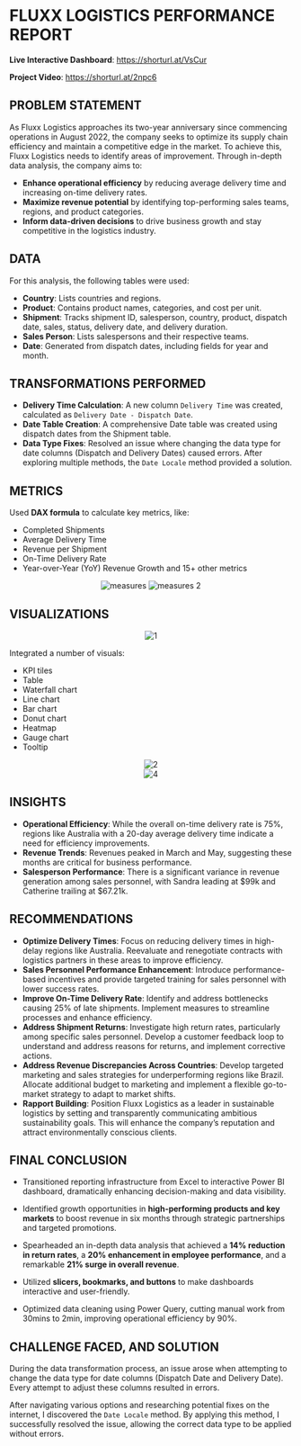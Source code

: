 # FLUXX LOGISTICS PERFORMANCE REPORT

**Live Interactive Dashboard**: https://shorturl.at/VsCur

**Project Video**: https://shorturl.at/2npc6

## PROBLEM STATEMENT

As Fluxx Logistics approaches its two-year anniversary since commencing operations in August 2022, the company seeks to optimize its supply chain efficiency and  maintain a competitive edge in the market. To achieve this, Fluxx Logistics needs to identify areas of improvement. Through in-depth data analysis, the company aims to:

- **Enhance operational efficiency** by reducing average delivery time and increasing on-time delivery rates.
- **Maximize revenue potential** by identifying top-performing sales teams, regions, and product categories.
- **Inform data-driven decisions** to drive business growth and stay competitive in the logistics industry.

## DATA
For this analysis, the following tables were used:

- **Country**: Lists countries and regions.
- **Product**: Contains product names, categories, and cost per unit.
- **Shipment**: Tracks shipment ID, salesperson, country, product, dispatch date, sales, status, delivery date, and delivery duration.
- **Sales Person**: Lists salespersons and their respective teams.
- **Date**: Generated from dispatch dates, including fields for year and month.

## TRANSFORMATIONS PERFORMED

- **Delivery Time Calculation**: A new column `Delivery Time` was created, calculated as `Delivery Date - Dispatch Date`.
- **Date Table Creation**: A comprehensive Date table was created using dispatch dates from the Shipment table.
- **Data Type Fixes**: Resolved an issue where changing the data type for date columns (Dispatch and Delivery Dates) caused errors. After exploring multiple methods, the `Date Locale` method provided a solution.

## METRICS
Used **DAX formula** to calculate key metrics, like:

- Completed Shipments
- Average Delivery Time
- Revenue per Shipment
- On-Time Delivery Rate
- Year-over-Year (YoY) Revenue Growth
and 15+ other metrics
<div align="center">
    <img src="https://github.com/user-attachments/assets/fdd684a0-7c5f-4acd-935c-9029569f9cd2" alt="measures">
    <img src="https://github.com/user-attachments/assets/65f701c6-a6d8-47cb-a305-2b0c70172340" alt="measures 2">
</div>

## VISUALIZATIONS
<div align="center">
    <img src="https://github.com/user-attachments/assets/3c70ef1f-5b7a-4c04-8141-eac437be8a66" alt="1">
</div>

Integrated a number of visuals:

- KPI tiles
- Table
- Waterfall chart
- Line chart
- Bar chart
- Donut chart
- Heatmap
- Gauge chart
- Tooltip
<div align="center">
    <img src="https://github.com/user-attachments/assets/ce3dce09-72c0-4be5-baeb-2103bb467a96" alt="2">
</div>
<div align="center">
    <img src="https://github.com/user-attachments/assets/7e00372b-f5d2-47de-981c-2e4de8f3c725" alt="4">
</div>

## INSIGHTS

- **Operational Efficiency**: While the overall on-time delivery rate is 75%, regions like Australia with a 20-day average delivery time indicate a need for efficiency improvements.
- **Revenue Trends**: Revenues peaked in March and May, suggesting these months are critical for business performance.
- **Salesperson Performance**: There is a significant variance in revenue generation among sales personnel, with Sandra leading at $99k and Catherine trailing at $67.21k.

## RECOMMENDATIONS

- **Optimize Delivery Times**: Focus on reducing delivery times in high-delay regions like Australia. Reevaluate and renegotiate contracts with logistics partners in these areas to improve efficiency.
- **Sales Personnel Performance Enhancement**: Introduce performance-based incentives and provide targeted training for sales personnel with lower success rates.
- **Improve On-Time Delivery Rate**: Identify and address bottlenecks causing 25% of late shipments. Implement measures to streamline processes and enhance efficiency.
- **Address Shipment Returns**: Investigate high return rates, particularly among specific sales personnel. Develop a customer feedback loop to understand and address reasons for returns, and implement corrective actions.
- **Address Revenue Discrepancies Across Countries**: Develop targeted marketing and sales strategies for underperforming regions like Brazil. Allocate additional budget to marketing and implement a flexible go-to-market strategy to adapt to market shifts.
- **Rapport Building**: Position Fluxx Logistics as a leader in sustainable logistics by setting and transparently communicating ambitious sustainability goals. This will enhance the company’s reputation and attract environmentally conscious clients.

## FINAL CONCLUSION

 - Transitioned reporting infrastructure from Excel to interactive Power BI dashboard, dramatically enhancing decision-making and data visibility.

 - Identified growth opportunities in **high-performing products and key markets** to boost revenue in six months through strategic partnerships and targeted promotions.

- Spearheaded an in-depth data analysis that achieved a **14% reduction in return rates**, a **20% enhancement in employee performance**, and a remarkable **21% surge in overall revenue**.
 - Utilized **slicers, bookmarks, and buttons** to make dashboards interactive and user-friendly.
 - Optimized data cleaning using Power Query, cutting manual work from 30mins to 2min, improving operational efficiency by 90%. 

## CHALLENGE FACED, AND SOLUTION

During the data transformation process, an issue arose when attempting to change the data type for date columns (Dispatch Date and Delivery Date). Every attempt to adjust these columns resulted in errors.

After navigating various options and researching potential fixes on the internet, I discovered the `Date Locale` method. By applying this method, I successfully resolved the issue, allowing the correct data type to be applied without errors. 

